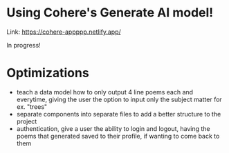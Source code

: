 # Using Cohere's Generate AI model!

Link: https://cohere-appppp.netlify.app/

In progress!

# Optimizations

- teach a data model how to only output 4 line poems each and everytime, giving the user the option to input only the subject matter for ex. "trees"
- separate components into separate files to add a better structure to the project
- authentication, give a user the ability to login and logout, having the poems that generated saved to their profile, if wanting to come back to them
